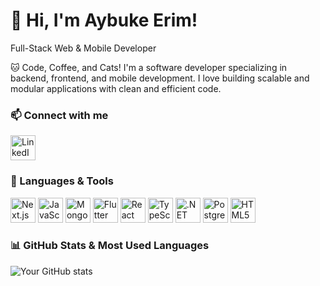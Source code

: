 # 👋 Hi, I'm Aybuke Erim!

Full-Stack Web & Mobile Developer

🐱 Code, Coffee, and Cats!
I'm a software developer specializing in backend, frontend, and mobile development. I love building scalable and modular applications with clean and efficient code.

### 📫 Connect with me  
<div align="left">
  <a href="https://www.linkedin.com/in/ayse-aybuke-erim/tr" target="_blank">
    <img src="https://cdn.jsdelivr.net/gh/devicons/devicon/icons/linkedin/linkedin-original.svg" title="LinkedIn" alt="LinkedIn" width="40" height="40"/>
  </a>
</div>


### 🚀 Languages & Tools  
<div align="start">
  <img src="https://cdn.jsdelivr.net/gh/devicons/devicon/icons/nextjs/nextjs-original.svg" title="Next.js" alt="Next.js" width="40" height="40"/>
  <img src="https://cdn.jsdelivr.net/gh/devicons/devicon/icons/javascript/javascript-original.svg" title="JavaScript" alt="JavaScript" width="40" height="40"/>
  <img src="https://cdn.jsdelivr.net/gh/devicons/devicon/icons/mongodb/mongodb-original.svg" title="MongoDB" alt="MongoDB" width="40" height="40"/>
  <img src="https://cdn.jsdelivr.net/gh/devicons/devicon/icons/flutter/flutter-original.svg" title="Flutter" alt="Flutter" width="40" height="40"/>
   <img src="https://cdn.jsdelivr.net/gh/devicons/devicon/icons/react/react-original.svg" title="React" alt="React" width="40" height="40"/>  
  <img src="https://cdn.jsdelivr.net/gh/devicons/devicon/icons/typescript/typescript-original.svg" title="TypeScript" alt="TypeScript" width="40" height="40"/> 
  <img src="https://cdn.jsdelivr.net/gh/devicons/devicon/icons/dot-net/dot-net-original.svg" title=".NET" alt=".NET" width="40" height="40"/>
  <img src="https://cdn.jsdelivr.net/gh/devicons/devicon/icons/postgresql/postgresql-original.svg" title="PostgreSQL" alt="PostgreSQL" width="40" height="40"/>
  <img src="https://cdn.jsdelivr.net/gh/devicons/devicon/icons/html5/html5-original.svg" title="HTML5" alt="HTML5" width="40" height="40"/>
</div>

### 📊 GitHub Stats & Most Used Languages  
![Your GitHub stats](https://github-readme-stats.vercel.app/api?username=aybukeerim&show_icons=true&theme=radical&count_private=true&include_all_commits=true)



